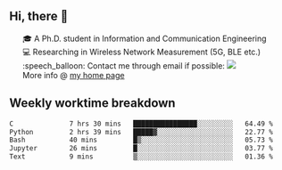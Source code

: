 <h2 > Hi, there 👋 </h3>

<div >
 <ul>
 🎓 A Ph.D. student in Information and Communication Engineering <br>
 💻 Researching in Wireless Network Measurement (5G, BLE etc.)<br>
 :speech_balloon: Contact me through email if possible: <a href="mailto:ethanjia@sjtu.edu.cn"><img src="https://img.shields.io/badge/-ethanjia@sjtu.edu.cn-c14438?style=plastic&logo=Gmail&logoColor=white&link=mailto:mailto:ethanjia@sjtu.edu.cn"></a> <br>
  More info @ <a href="https://haifengjia.github.io">my home page</a>
 </ul>
</div>

<h2 >
Weekly worktime breakdown
</h1>


<!--START_SECTION:waka-->

```txt
C              7 hrs 30 mins   ████████████████░░░░░░░░░   64.49 %
Python         2 hrs 39 mins   █████▓░░░░░░░░░░░░░░░░░░░   22.77 %
Bash           40 mins         █▒░░░░░░░░░░░░░░░░░░░░░░░   05.73 %
Jupyter        26 mins         █░░░░░░░░░░░░░░░░░░░░░░░░   03.77 %
Text           9 mins          ▒░░░░░░░░░░░░░░░░░░░░░░░░   01.36 %
```

<!--END_SECTION:waka-->


